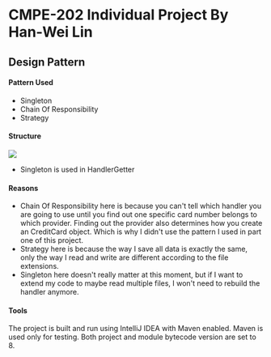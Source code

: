 # CMPE-202 Individual Project By Han-Wei Lin
## Design Pattern
#### Pattern Used
- Singleton
- Chain Of Responsibility
- Strategy

#### Structure
![](https://www.lucidchart.com/publicSegments/view/c09f9086-5a14-4836-924b-d4f95cc65661/image.png)
- Singleton is used in HandlerGetter

#### Reasons
- Chain Of Responsibility here is because you can't tell which handler you are going to use until you find out one specific card number belongs to which provider.
Finding out the provider also determines how you create an CreditCard object. Which is why I didn't use the pattern I used in part one of this project.
- Strategy here is because the way I save all data is exactly the same, only the way I read and write are different according to the file extensions.
- Singleton here doesn't really matter at this moment, but if I want to extend my code to maybe read multiple files, I won't need to rebuild the handler anymore.

#### Tools
The project is built and run using IntelliJ IDEA with Maven enabled. Maven is used only for testing.
Both project and module bytecode version are set to 8.